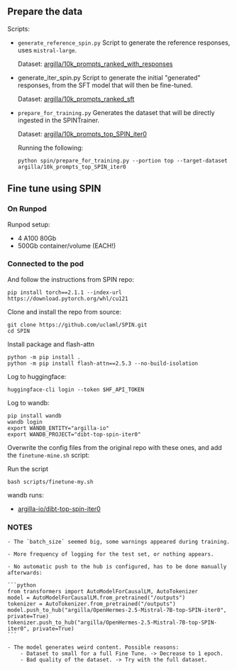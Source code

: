## Prepare the data

Scripts:

- `generate_reference_spin.py`
    Script to generate the reference responses, uses `mistral-large`.

    Dataset: [argilla/10k_prompts_ranked_with_responses](https://huggingface.co/datasets/argilla/10k_prompts_ranked_with_responses)

- generate_iter_spin.py
    Script to generate the initial "generated" responses, from the SFT model that will then be fine-tuned.

    Dataset: [argilla/10k_prompts_ranked_sft](https://huggingface.co/datasets/argilla/10k_prompts_ranked_sft)

- `prepare_for_training.py`
    Generates the dataset that will be directly ingested in the SPINTrainer.

    Dataset: [argilla/10k_prompts_top_SPIN_iter0](https://huggingface.co/datasets/argilla/10k_prompts_top_SPIN_iter0)

    Running the following: 

    ```console
    python spin/prepare_for_training.py --portion top --target-dataset argilla/10k_prompts_top_SPIN_iter0
    ```

## Fine tune using SPIN

### On Runpod

Runpod setup:
- 4 A100 80Gb
- 500Gb container/volume (EACH!)

### Connected to the pod

And follow the instructions from SPIN repo:

```console
pip install torch==2.1.1 --index-url https://download.pytorch.org/whl/cu121
```

Clone and install the repo from source:

```console
git clone https://github.com/uclaml/SPIN.git
cd SPIN
```

Install package and flash-attn

```console
python -m pip install .
python -m pip install flash-attn==2.5.3 --no-build-isolation
```

Log to huggingface:

```console
huggingface-cli login --token $HF_API_TOKEN
```

Log to wandb:

```console
pip install wandb
wandb login
export WANDB_ENTITY="argilla-io"
export WANDB_PROJECT="dibt-top-spin-iter0"
```

Overwrite the config files from the original repo with these ones, and add the `finetune-mine.sh` script:

Run the script 

```console
bash scripts/finetune-my.sh
```

wandb runs:

- [argilla-io/dibt-top-spin-iter0](https://wandb.ai/argilla-io/dibt-top-spin-iter0?workspace=user-plaguss-argilla)

### NOTES

    - The `batch_size` seemed big, some warnings appeared during training.

    - More frequency of logging for the test set, or nothing appears.

    - No automatic push to the hub is configured, has to be done manually afterwards:

    ```python
    from transformers import AutoModelForCausalLM, AutoTokenizer
    model = AutoModelForCausalLM.from_pretrained("/outputs")
    tokenizer = AutoTokenizer.from_pretrained("/outputs")
    model.push_to_hub("argilla/OpenHermes-2.5-Mistral-7B-top-SPIN-iter0", private=True)
    tokenizer.push_to_hub("argilla/OpenHermes-2.5-Mistral-7B-top-SPIN-iter0", private=True)
    ```

    - The model generates weird content. Possible reasons:
        - Dataset to small for a full Fine Tune. -> Decrease to 1 epoch.
        - Bad quality of the dataset. -> Try with the full dataset.
